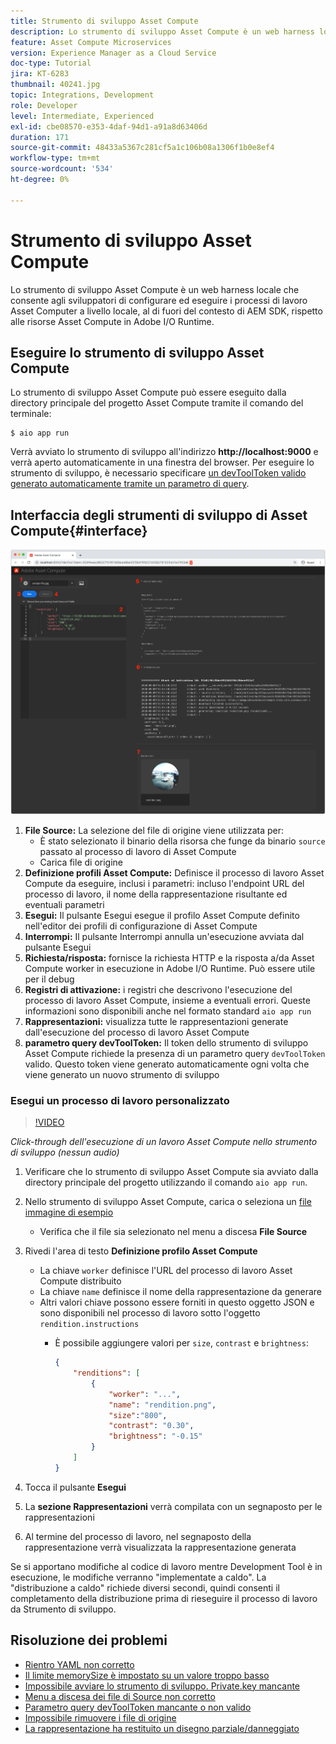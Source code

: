 ```yaml
---
title: Strumento di sviluppo Asset Compute
description: Lo strumento di sviluppo Asset Compute è un web harness locale che consente agli sviluppatori di configurare ed eseguire i processi di lavoro Asset Computer a livello locale, al di fuori del contesto di AEM SDK, rispetto alle risorse Asset Compute in Adobe I/O Runtime.
feature: Asset Compute Microservices
version: Experience Manager as a Cloud Service
doc-type: Tutorial
jira: KT-6283
thumbnail: 40241.jpg
topic: Integrations, Development
role: Developer
level: Intermediate, Experienced
exl-id: cbe08570-e353-4daf-94d1-a91a8d63406d
duration: 171
source-git-commit: 48433a5367c281cf5a1c106b08a1306f1b0e8ef4
workflow-type: tm+mt
source-wordcount: '534'
ht-degree: 0%

---
```


# Strumento di sviluppo Asset Compute

Lo strumento di sviluppo Asset Compute è un web harness locale che consente agli sviluppatori di configurare ed eseguire i processi di lavoro Asset Computer a livello locale, al di fuori del contesto di AEM SDK, rispetto alle risorse Asset Compute in Adobe I/O Runtime.

## Eseguire lo strumento di sviluppo Asset Compute

Lo strumento di sviluppo Asset Compute può essere eseguito dalla directory principale del progetto Asset Compute tramite il comando del terminale:

```
$ aio app run
```

Verrà avviato lo strumento di sviluppo all&#39;indirizzo __http://localhost:9000__ e verrà aperto automaticamente in una finestra del browser. Per eseguire lo strumento di sviluppo, è necessario specificare [un devToolToken valido generato automaticamente tramite un parametro di query](#troubleshooting__devtooltoken).

## Interfaccia degli strumenti di sviluppo di Asset Compute{#interface}

![Strumento di sviluppo Asset Compute](./assets/development-tool/asset-compute-dev-tool.png)

1. __File Source:__ La selezione del file di origine viene utilizzata per:
   + È stato selezionato il binario della risorsa che funge da binario `source` passato al processo di lavoro di Asset Compute
   + Carica file di origine
1. __Definizione profili Asset Compute:__ Definisce il processo di lavoro Asset Compute da eseguire, inclusi i parametri: incluso l&#39;endpoint URL del processo di lavoro, il nome della rappresentazione risultante ed eventuali parametri
1. __Esegui:__ Il pulsante Esegui esegue il profilo Asset Compute definito nell&#39;editor dei profili di configurazione di Asset Compute
1. __Interrompi:__ Il pulsante Interrompi annulla un&#39;esecuzione avviata dal pulsante Esegui
1. __Richiesta/risposta:__ fornisce la richiesta HTTP e la risposta a/da Asset Compute worker in esecuzione in Adobe I/O Runtime. Può essere utile per il debug
1. __Registri di attivazione:__ i registri che descrivono l&#39;esecuzione del processo di lavoro Asset Compute, insieme a eventuali errori. Queste informazioni sono disponibili anche nel formato standard `aio app run`
1. __Rappresentazioni:__ visualizza tutte le rappresentazioni generate dall&#39;esecuzione del processo di lavoro Asset Compute
1. __parametro query devToolToken:__ Il token dello strumento di sviluppo Asset Compute richiede la presenza di un parametro query `devToolToken` valido. Questo token viene generato automaticamente ogni volta che viene generato un nuovo strumento di sviluppo

### Esegui un processo di lavoro personalizzato

>[!VIDEO](https://video.tv.adobe.com/v/40241?quality=12&learn=on)

_Click-through dell&#39;esecuzione di un lavoro Asset Compute nello strumento di sviluppo (nessun audio)_

1. Verificare che lo strumento di sviluppo Asset Compute sia avviato dalla directory principale del progetto utilizzando il comando `aio app run`.
1. Nello strumento di sviluppo Asset Compute, carica o seleziona un [file immagine di esempio](../assets/samples/sample-file.jpg)
   + Verifica che il file sia selezionato nel menu a discesa __File Source__
1. Rivedi l&#39;area di testo __Definizione profilo Asset Compute__
   + La chiave `worker` definisce l&#39;URL del processo di lavoro Asset Compute distribuito
   + La chiave `name` definisce il nome della rappresentazione da generare
   + Altri valori chiave possono essere forniti in questo oggetto JSON e sono disponibili nel processo di lavoro sotto l&#39;oggetto `rendition.instructions`
      + È possibile aggiungere valori per `size`, `contrast` e `brightness`:

        ```json
        {
            "renditions": [
                {
                    "worker": "...",
                    "name": "rendition.png",
                    "size":"800",
                    "contrast": "0.30",
                    "brightness": "-0.15"
                }
            ]
        }
        ```

1. Tocca il pulsante __Esegui__
1. La __sezione Rappresentazioni__ verrà compilata con un segnaposto per le rappresentazioni
1. Al termine del processo di lavoro, nel segnaposto della rappresentazione verrà visualizzata la rappresentazione generata

Se si apportano modifiche al codice di lavoro mentre Development Tool è in esecuzione, le modifiche verranno &quot;implementate a caldo&quot;. La &quot;distribuzione a caldo&quot; richiede diversi secondi, quindi consenti il completamento della distribuzione prima di rieseguire il processo di lavoro da Strumento di sviluppo.

## Risoluzione dei problemi

+ [Rientro YAML non corretto](../troubleshooting.md#incorrect-yaml-indentation)
+ [Il limite memorySize è impostato su un valore troppo basso](../troubleshooting.md#memorysize-limit-is-set-too-low)
+ [Impossibile avviare lo strumento di sviluppo. Private.key mancante](../troubleshooting.md#missing-private-key)
+ [Menu a discesa dei file di Source non corretto](../troubleshooting.md#source-files-dropdown-incorrect)
+ [Parametro query devToolToken mancante o non valido](../troubleshooting.md#missing-or-invalid-devtooltoken-query-parameter)
+ [Impossibile rimuovere i file di origine](../troubleshooting.md#unable-to-remove-source-files)
+ [La rappresentazione ha restituito un disegno parziale/danneggiato](../troubleshooting.md#rendition-returned-partially-drawn-or-corrupt)

